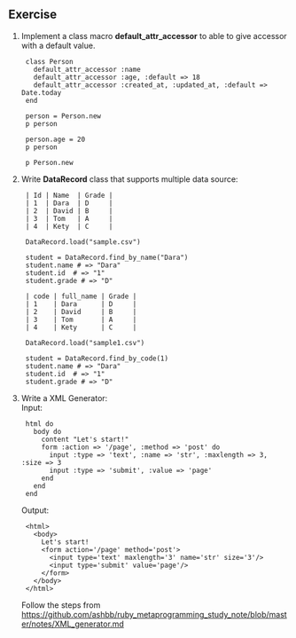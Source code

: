 ## Exercise ##
1. Implement a class macro **default_attr_accessor** to able to give accessor with a default value.

		class Person
  	  	  default_attr_accessor :name
  	  	  default_attr_accessor :age, :default => 18
  	  	  default_attr_accessor :created_at, :updated_at, :default => Date.today
		end

		person = Person.new
		p person

		person.age = 20
		p person

		p Person.new

2. Write **DataRecord** class that supports multiple data source:

		| Id | Name  | Grade |
		| 1  | Dara  | D	 |
		| 2  | David | B     |
		| 3  | Tom 	 | A	 |
		| 4  | Kety  | C	 |
	
		DataRecord.load("sample.csv")
	
		student = DataRecord.find_by_name("Dara")
		student.name # => "Dara"
		student.id  # => "1"
		student.grade # => "D"
	
		| code | full_name | Grade |
		| 1    | Dara  	   | D	   |
		| 2    | David 	   | B     |
		| 3    | Tom 	   | A	   |
		| 4    | Kety  	   | C	   |
	
		DataRecord.load("sample1.csv")
	
		student = DataRecord.find_by_code(1)
		student.name # => "Dara"
		student.id  # => "1"
		student.grade # => "D"
		
3. Write a XML Generator:  
	Input:
	
		html do
		  body do
		    content "Let's start!"
		    form :action => '/page', :method => 'post' do
		      input :type => 'text', :name => 'str', :maxlength => 3, :size => 3
		      input :type => 'submit', :value => 'page'
		    end
		  end
		end
		
	Output:
		
		<html>
		  <body>
		    Let's start!
		    <form action='/page' method='post'>
		      <input type='text' maxlength='3' name='str' size='3'/>
		      <input type='submit' value='page'/>
		    </form>
		  </body>
		</html>
	
	Follow the steps from <https://github.com/ashbb/ruby_metaprogramming_study_note/blob/master/notes/XML_generator.md>